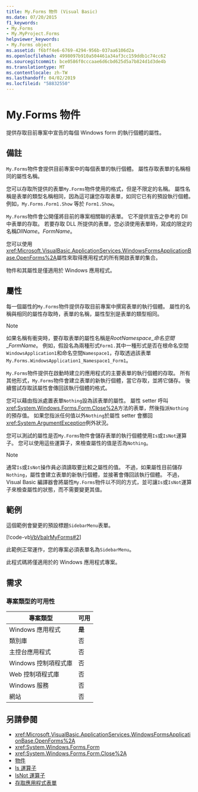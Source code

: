 ```yaml
---
title: My.Forms 物件 (Visual Basic)
ms.date: 07/20/2015
f1_keywords:
- My.Forms
- My.MyProject.Forms
helpviewer_keywords:
- My.Forms object
ms.assetid: f6bff4e6-6769-4294-956b-037aa6106d2a
ms.openlocfilehash: 4998097b910a504461a34af3cc159ddb1c74cc62
ms.sourcegitcommit: bce0586f0cccaae6d6cbd625d5a7b824d1d3de4b
ms.translationtype: MT
ms.contentlocale: zh-TW
ms.lasthandoff: 04/02/2019
ms.locfileid: "58832550"
---
```

# <a name="myforms-object"></a>My.Forms 物件
提供存取目前專案中宣告的每個 Windows form 的執行個體的屬性。  
  
## <a name="remarks"></a>備註  
 `My.Forms`物件會提供目前專案中的每個表單的執行個體。 屬性存取表單的名稱相同的屬性名稱。   
  
 您可以存取所提供的表單`My.Forms`物件使用的格式，但是不限定的名稱。 屬性名稱是表單的類型名稱相同，因為這可讓您存取表單，如同它已有的預設執行個體。 例如，`My.Forms.Form1.Show` 等於 `Form1.Show`。  
  
 `My.Forms`物件會公開僅將目前的專案相關聯的表單。 它不提供宣告之參考的 Dll 中表單的存取。 若要存取 DLL 所提供的表單，您必須使用表單時，寫成的限定的名稱*DllName*。*FormName*。  
  
 您可以使用<xref:Microsoft.VisualBasic.ApplicationServices.WindowsFormsApplicationBase.OpenForms%2A>屬性來取得應用程式的所有開啟表單的集合。  
  
 物件和其屬性是僅適用於 Windows 應用程式。  
  
## <a name="properties"></a>屬性  
 每一個屬性的`My.Forms`物件提供存取目前專案中撰寫表單的執行個體。 屬性的名稱與相同的屬性存取時，表單的名稱，屬性型別是表單的類型相同。  
  
> [!NOTE]
>  如果名稱有衝突時，要存取表單的屬性名稱是*RootNamespace*_*命名空間*\_*FormName*。 例如，假設名為兩種形式`Form1.`其中一種形式是否在根命名空間`WindowsApplication1`和命名空間`Namespace1`，存取透過該表單`My.Forms.WindowsApplication1_Namespace1_Form1`。  
  
 `My.Forms`物件提供在啟動時建立的應用程式的主要表單的執行個體的存取。 所有其他形式，`My.Forms`物件會建立表單的新執行個體，當它存取，並將它儲存。 後續嘗試存取該屬性會傳回該執行個體的格式。  
  
 您可以藉由指派處置表單`Nothing`設為該表單的屬性。 屬性 setter 呼叫<xref:System.Windows.Forms.Form.Close%2A>方法的表單，然後指派`Nothing`的預存值。 如果您指派任何值以外`Nothing`於屬性 setter 會擲回<xref:System.ArgumentException>例外狀況。  
  
 您可以測試的屬性是否`My.Forms`物件會儲存表單的執行個體使用`Is`或`IsNot`運算子。 您可以使用這些運算子，來檢查屬性的值是否為`Nothing`。  
  
> [!NOTE]
>  通常`Is`或`IsNot`操作員必須讀取要比較之屬性的值。 不過，如果屬性目前儲存`Nothing`，屬性會建立表單的新執行個體，並接著會傳回該執行個體。 不過，Visual Basic 編譯器會將屬性`My.Forms`物件以不同的方式，並可讓`Is`或`IsNot`運算子來檢查屬性的狀態，而不需要變更其值。  
  
## <a name="example"></a>範例  
 這個範例會變更的預設標題`SidebarMenu`表單。  
  
 [!code-vb[VbVbalrMyForms#2](~/samples/snippets/visualbasic/VS_Snippets_VBCSharp/VbVbalrMyForms/VB/Class1.vb#2)]  
  
 此範例正常運作，您的專案必須表單名為`SidebarMenu`。  
  
 此程式碼將僅適用於的 Windows 應用程式專案。  
  
## <a name="requirements"></a>需求  
  
### <a name="availability-by-project-type"></a>專案類型的可用性  
  
|專案類型|可用|  
|---|---|  
|Windows 應用程式|**是**|  
|類別庫|否|  
|主控台應用程式|否|  
|Windows 控制項程式庫|否|  
|Web 控制項程式庫|否|  
|Windows 服務|否|  
|網站|否|  
  
## <a name="see-also"></a>另請參閱

- <xref:Microsoft.VisualBasic.ApplicationServices.WindowsFormsApplicationBase.OpenForms%2A>
- <xref:System.Windows.Forms.Form>
- <xref:System.Windows.Forms.Form.Close%2A>
- [物件](../../../visual-basic/language-reference/objects/index.md)
- [Is 運算子](../../../visual-basic/language-reference/operators/is-operator.md)
- [IsNot 運算子](../../../visual-basic/language-reference/operators/isnot-operator.md)
- [存取應用程式表單](../../../visual-basic/developing-apps/programming/accessing-application-forms.md)

